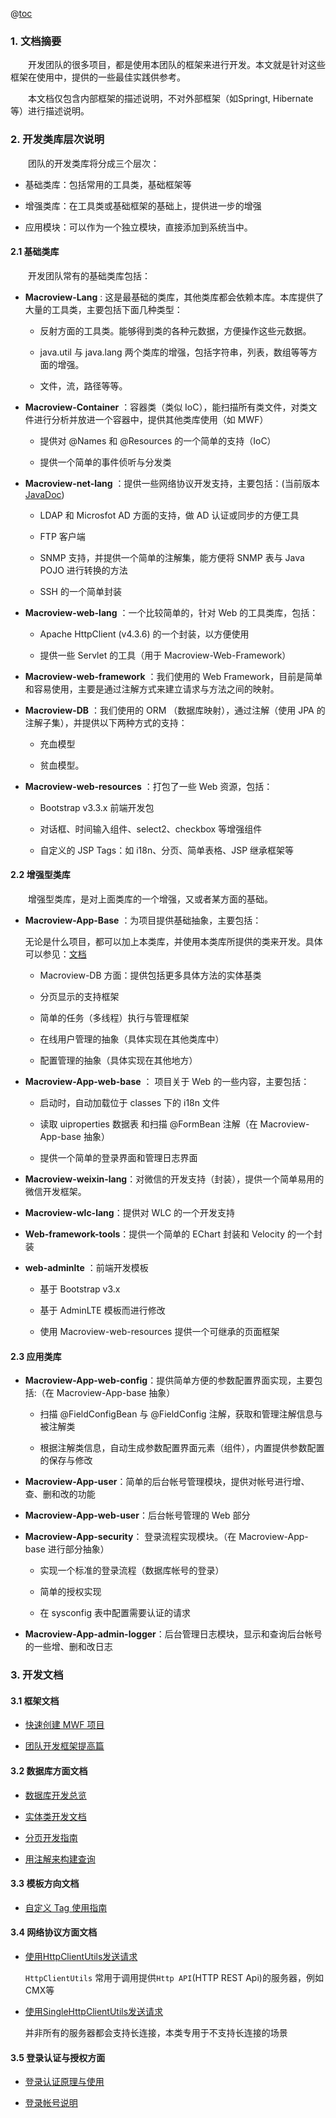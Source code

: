 @[toc](目录)

### 1. 文档摘要

　　开发团队的很多项目，都是使用本团队的框架来进行开发。本文就是针对这些框架在使用中，提供的一些最佳实践供参考。

　　本文档仅包含内部框架的描述说明，不对外部框架（如Springt, Hibernate等）进行描述说明。

### 2. 开发类库层次说明

　　团队的开发类库将分成三个层次：

 + 基础类库：包括常用的工具类，基础框架等
 
 + 增强类库：在工具类或基础框架的基础上，提供进一步的增强
 
 + 应用模块：可以作为一个独立模块，直接添加到系统当中。
 
#### 2.1 基础类库

　　开发团队常有的基础类库包括：

 + **Macroview-Lang** : 这是最基础的类库，其他类库都会依赖本库。本库提供了大量的工具类，主要包括下面几种类型：
 
   - 反射方面的工具类。能够得到类的各种元数据，方便操作这些元数据。
   
   - java.util 与 java.lang 两个类库的增强，包括字符串，列表，数组等等方面的增强。
   
   - 文件，流，路径等等。
 
 + **Macroview-Container** ：容器类（类似 IoC），能扫描所有类文件，对类文件进行分析并放进一个容器中，提供其他类库使用（如 MWF）
 
   - 提供对 @Names 和 @Resources 的一个简单的支持（IoC）
   
   - 提供一个简单的事件侦听与分发类
 
 + **Macroview-net-lang** ：提供一些网络协议开发支持，主要包括：(当前版本 [JavaDoc](http://172.22.251.147/MacroviewNetLang))
 
   - LDAP 和 Microsfot AD 方面的支持，做 AD 认证或同步的方便工具
   
   - FTP 客户端 
   
   - SNMP 支持，并提供一个简单的注解集，能方便将 SNMP 表与 Java POJO 进行转换的方法
   
   - SSH 的一个简单封装
 
 + **Macroview-web-lang** ：一个比较简单的，针对 Web 的工具类库，包括：
 
   - Apache HttpClient (v4.3.6) 的一个封装，以方便使用
   
   - 提供一些 Servlet 的工具（用于 Macroview-Web-Framework）
  
 + **Macroview-web-framework** ：我们使用的 Web Framework，目前是简单和容易使用，主要是通过注解方式来建立请求与方法之间的映射。
 
 + **Macroview-DB** ：我们使用的 ORM （数据库映射），通过注解（使用 JPA 的注解子集），并提供以下两种方式的支持：
 
   - 充血模型
   
   - 贫血模型。 

 + **Macroview-web-resources** ：打包了一些 Web 资源，包括：
 
   - Bootstrap v3.3.x 前端开发包
   
   - 对话框、时间输入组件、select2、checkbox 等增强组件
   
   - 自定义的 JSP Tags：如 i18n、分页、简单表格、JSP 继承框架等
   
#### 2.2 增强型类库  

　　增强型类库，是对上面类库的一个增强，又或者某方面的基础。

 + **Macroview-App-Base** ：为项目提供基础抽象，主要包括：
 
     无论是什么项目，都可以加上本类库，并使用本类库所提供的类来开发。具体可以参见：[文档](./MacroviewLib/Macroview_app_base/macroview-app-base.md)
 
   - Macroview-DB 方面：提供包括更多具体方法的实体基类
   
   - 分页显示的支持框架
   
   - 简单的任务（多线程）执行与管理框架
   
   - 在线用户管理的抽象（具体实现在其他类库中）
   
   - 配置管理的抽象（具体实现在其他地方）

 + **Macroview-App-web-base** ： 项目关于 Web 的一些内容，主要包括：
 
   - 启动时，自动加载位于 classes 下的 i18n 文件
   
   - 读取 uiproperties 数据表 和扫描 @FormBean 注解（在 Macroview-App-base 抽象）
   
   - 提供一个简单的登录界面和管理日志界面
   
 + **Macroview-weixin-lang**：对微信的开发支持（封装），提供一个简单易用的微信开发框架。
 
 + **Macroview-wlc-lang**：提供对 WLC 的一个开发支持   
 
 + **Web-framework-tools**：提供一个简单的 EChart 封装和 Velocity 的一个封装
 
 + **web-adminlte** ：前端开发模板
 
   - 基于 Bootstrap v3.x
   
   - 基于 AdminLTE 模板而进行修改
   
   - 使用 Macroview-web-resources 提供一个可继承的页面框架
   
   
#### 2.3 应用类库   
   
 + **Macroview-App-web-config**：提供简单方便的参数配置界面实现，主要包括:（在 Macroview-App-base 抽象）
 
   - 扫描 @FieldConfigBean 与 @FieldConfig 注解，获取和管理注解信息与被注解类
   
   - 根据注解类信息，自动生成参数配置界面元素（组件），内置提供参数配置的保存与修改
   
 + **Macroview-App-user**：简单的后台帐号管理模块，提供对帐号进行增、查、删和改的功能
 
 + **Macroview-App-web-user**：后台帐号管理的 Web 部分
 
 + **Macroview-App-security**： 登录流程实现模块。（在 Macroview-App-base 进行部分抽象）
 
   - 实现一个标准的登录流程（数据库帐号的登录）
   
   - 简单的授权实现
   
   - 在 sysconfig 表中配置需要认证的请求
   
 + **Macroview-App-admin-logger**：后台管理日志模块，显示和查询后台帐号的一些增、删和改日志

### 3. 开发文档 

#### 3.1 框架文档

 + [快速创建 MWF 项目](./team/使用_MWF_Archetype快速创建MWF项目.md)

 + [团队开发框架提高篇](./team/团队开发框架开发提高篇.md)

#### 3.2 数据库方面文档

 + [数据库开发总览](./MacroviewLib/Macroview%20DB/Macroview%20DB%20使用入门.md)

 + [实体类开发文档](./MacroviewLib/Macroview%20DB/实体类常用方法一览表.md)

 + [分页开发指南](./MacroviewLib/Macroview%20DB/分页查询指南.md)

 + [用注解来构建查询](./MacroviewLib/Macroview%20DB/使用注解来构建查询.md)

#### 3.3 模板方向文档

 + [自定义 Tag 使用指南](./MacroviewLib/Macroview%20Web%20Resources/自定义Tag使用指南.md)

#### 3.4 网络协议方面文档

 + [使用HttpClientUtils发送请求](./MacroviewLib/Macroview%20Web%20Lang/使用HttpClientUtils发送请求.2.x.md)

    `HttpClientUtils` 常用于调用提供`Http API`(HTTP REST Api)的服务器，例如 CMX等

 + [使用SingleHttpClientUtils发送请求](./MacroviewLib/Macroview%20Web%20Lang/使用%20SingleHttpClientUtils%20发送不支持长连接请求.md)
  
    并非所有的服务器都会支持长连接，本类专用于不支持长连接的场景

#### 3.5 登录认证与授权方面

 + [登录认证原理与使用](./MacroviewLib/Macroview_app_login/README.md)


 + [登录帐号说明](./MacroviewLib/Macroview_app_login/login_account.md)

 